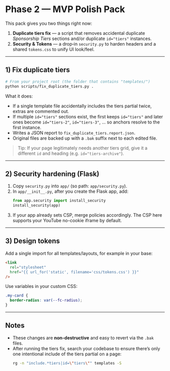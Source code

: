 # Phase 2 — MVP Polish Pack

This pack gives you two things right now:

1. **Duplicate tiers fix** — a script that removes accidental duplicate
   _Sponsorship Tiers_ sections and/or duplicate `id="tiers"` instances.
2. **Security & Tokens** — a drop‑in `security.py` to harden headers and a
   shared `tokens.css` to unify UI look/feel.

---

## 1) Fix duplicate tiers

```bash
# From your project root (the folder that contains "templates/")
python scripts/fix_duplicate_tiers.py .
```

What it does:

- If a single template file accidentally includes the tiers partial twice,
  extras are commented out.
- If multiple `id="tiers"` sections exist, the first keeps `id="tiers"` and
  later ones become `id="tiers-2"`, `id="tiers-3"`, … so anchors resolve to
  the first instance.
- Writes a JSON report to `fix_duplicate_tiers.report.json`.
- Original files are backed up with a `.bak` suffix next to each edited file.

> Tip: If your page legitimately needs another tiers grid, give it
> a different `id` and heading (e.g. `id="tiers-archive"`).

---

## 2) Security hardening (Flask)

1. Copy `security.py` into `app/` (so path: `app/security.py`).
2. In `app/__init__.py`, after you create the Flask app, add:
   ```python
   from app.security import install_security
   install_security(app)
   ```
3. If your app already sets CSP, merge policies accordingly. The CSP here
   supports your YouTube no-cookie iframe by default.

---

## 3) Design tokens

Add a single import for all templates/layouts, for example in your base:

```html
<link
  rel="stylesheet"
  href="{{ url_for('static', filename='css/tokens.css') }}"
/>
```

Use variables in your custom CSS:

```css
.my-card {
  border-radius: var(--fc-radius);
}
```

---

## Notes

- These changes are **non-destructive** and easy to revert via the `.bak` files.
- After running the tiers fix, search your codebase to ensure there’s only one
  intentional include of the tiers partial on a page:
  ```bash
  rg -n "include.*tiers|id=\"tiers\"" templates -S
  ```
